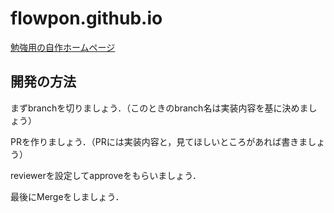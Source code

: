 # flowpon.github.io

[勉強用の自作ホームページ](https://flowpon.github.io/)

## 開発の方法

まずbranchを切りましょう．（このときのbranch名は実装内容を基に決めましょう）

PRを作りましょう．（PRには実装内容と，見てほしいところがあれば書きましょう）

reviewerを設定してapproveをもらいましょう．

最後にMergeをしましょう．

